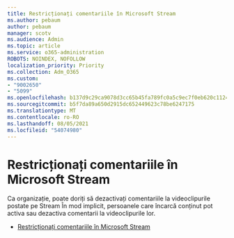 ```yaml
---
title: Restricționați comentariile în Microsoft Stream
ms.author: pebaum
author: pebaum
manager: scotv
ms.audience: Admin
ms.topic: article
ms.service: o365-administration
ROBOTS: NOINDEX, NOFOLLOW
localization_priority: Priority
ms.collection: Adm_O365
ms.custom:
- "9002650"
- "5099"
ms.openlocfilehash: b137d9c29ca9078d3cc65b45fa789fc0a5c9ec7f0eb620c1124bf09ed6bfa852
ms.sourcegitcommit: b5f7da89a650d2915dc652449623c78be6247175
ms.translationtype: MT
ms.contentlocale: ro-RO
ms.lasthandoff: 08/05/2021
ms.locfileid: "54074980"
---
```

# <a name="restrict-commenting-in-microsoft-stream"></a>Restricționați comentariile în Microsoft Stream

Ca organizație, poate doriți să dezactivați comentariile la videoclipurile postate pe Stream În mod implicit, persoanele care încarcă conținut pot activa sau dezactiva comentarii la videoclipurile lor.

- [Restricționați comentariile în Microsoft Stream](https://docs.microsoft.com/stream/portal-disable-comments)
